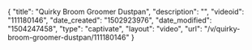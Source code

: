 {
    "title": "Quirky Broom Groomer Dustpan",
    "description": "",
    "videoid": "111180146",
    "date_created": "1502923976",
    "date_modified": "1504247458",
    "type": "captivate",
    "layout": "video",
    "url": "\/v\/quirky-broom-groomer-dustpan\/111180146"
}